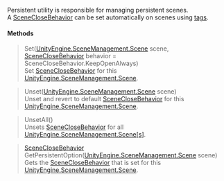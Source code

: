 Persistent utility is responsible for managing persistent scenes.\
 A [SceneCloseBehavior](SceneManagerWindow.md#tags) can be set automatically on scenes using [tags](SceneManagerWindow.md#tags).

#### Methods
> Set([UnityEngine.SceneManagement.Scene](https://docs.unity3d.com/ScriptReference/SceneManagement.Scene.html) scene, [SceneCloseBehavior](SceneManagerWindow.md#tags) behavior = SceneCloseBehavior.KeepOpenAlways)\
Set [SceneCloseBehavior](SceneManagerWindow.md#tags) for this [UnityEngine.SceneManagement.Scene](https://docs.unity3d.com/ScriptReference/SceneManagement.Scene.html).

> Unset([UnityEngine.SceneManagement.Scene](https://docs.unity3d.com/ScriptReference/SceneManagement.Scene.html) scene)\
Unset and revert to default [SceneCloseBehavior](SceneManagerWindow.md#tags) for this [UnityEngine.SceneManagement.Scene](https://docs.unity3d.com/ScriptReference/SceneManagement.Scene.html).

> UnsetAll()\
Unsets [SceneCloseBehavior](SceneManagerWindow.md#tags) for all [UnityEngine.SceneManagement.Scene[s]](https://docs.unity3d.com/ScriptReference/SceneManagement.Scene.html).

> [SceneCloseBehavior](SceneManagerWindow.md#tags) GetPersistentOption([UnityEngine.SceneManagement.Scene](https://docs.unity3d.com/ScriptReference/SceneManagement.Scene.html) scene)\
Gets the [SceneCloseBehavior](SceneManagerWindow.md#tags) that is set for this [UnityEngine.SceneManagement.Scene](https://docs.unity3d.com/ScriptReference/SceneManagement.Scene.html).
